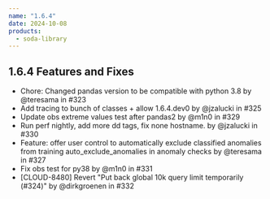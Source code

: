 ```yaml
---
name: "1.6.4"
date: 2024-10-08
products:
  - soda-library
---
```


## 1.6.4 Features and Fixes

* Chore: Changed pandas version to be compatible with python 3.8 by @teresama in #323
* Add tracing to bunch of classes + allow 1.6.4.dev0 by @jzalucki in #325
* Update obs extreme values test after pandas2 by @m1n0 in #329
* Run perf nightly, add more dd tags, fix none hostname. by @jzalucki in #330
* Feature: offer user control to automatically exclude classified anomalies from training auto_exclude_anomalies in anomaly checks by @teresama in #327
* Fix obs test for py38 by @m1n0 in #331
* [CLOUD-8480] Revert "Put back global 10k query limit temporarily (#324)" by @dirkgroenen in #332
